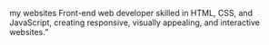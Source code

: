 my websites
Front-end web developer skilled in HTML, CSS, and JavaScript, creating responsive, visually appealing, and interactive websites.”
